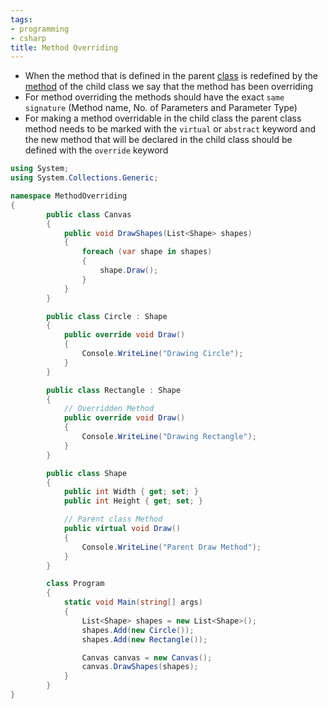 ```yaml
---
tags:
- programming
- csharp
title: Method Overriding
---
```


* When the method that is defined in the parent [class](csharp-classes.md) is redefined by the [method](csharp-methods.md) of the child class we say that the method has been overriding
* For method overriding the methods should have the exact `same signature` (Method name, No. of Parameters and Parameter Type)
* For making a method overridable in the child class the parent class method needs to be marked with the `virtual` or `abstract` keyword and the new method that will  be declared in the child class should be defined with the `override` keyword

````csharp
using System;
using System.Collections.Generic;

namespace MethodOverriding
{
		public class Canvas
		{
			public void DrawShapes(List<Shape> shapes)
			{
				foreach (var shape in shapes)
				{
					shape.Draw();
				}
			}
		}

		public class Circle : Shape
		{
			public override void Draw()
			{
				Console.WriteLine("Drawing Circle");
			}
		}

		public class Rectangle : Shape
		{
			// Overridden Method
			public override void Draw()
			{
				Console.WriteLine("Drawing Rectangle");
			}
		}

		public class Shape
		{
			public int Width { get; set; }
			public int Height { get; set; }

			// Parent class Method
			public virtual void Draw()
			{
				Console.WriteLine("Parent Draw Method");
			}
		}		

		class Program
		{
			static void Main(string[] args)
			{
				List<Shape> shapes = new List<Shape>();
				shapes.Add(new Circle());
				shapes.Add(new Rectangle());

				Canvas canvas = new Canvas();
				canvas.DrawShapes(shapes);
			}
		}
}
````